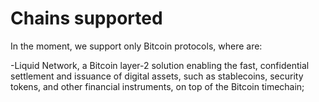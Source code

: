 # Chains supported

In the moment, we support only Bitcoin protocols, where are:

-Liquid Network, a Bitcoin layer-2 solution enabling the fast, confidential settlement and issuance of digital assets, such as stablecoins, security tokens, and other financial instruments, on top of the Bitcoin timechain;
